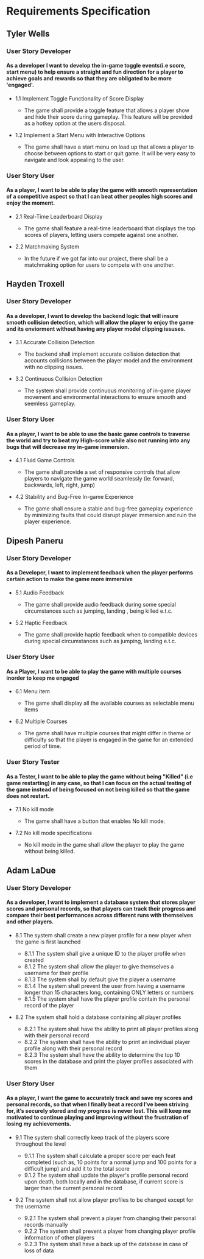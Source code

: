 # Requirements Specification

## Tyler Wells
### User Story Developer
#### As a developer I want to develop the in-game toggle events(i.e score, start menu) to help ensure a straight and fun direction for a player to achieve goals and rewards so that they are obligated to be more 'engaged'.

 * 1.1 Implement Toggle Functionality of Score Display
   - The game shall provide a toggle feature that allows a player show and hide their score during gameplay. This feature will be provided as a hotkey option at the users disposal.

 * 1.2 Implement a Start Menu with Interactive Options
   - The game shall have a start menu on load up that allows a player to choose between options to start or quit game. It will be very easy to navigate and look appealing to the user. 

### User Story User
#### As a player, I want to be able to play the game with smooth representation of a competitive aspect so that I can beat other peoples high scores and enjoy the moment.

* 2.1 Real-Time Leaderboard Display
  - The game shall feature a real-time leaderboard that displays the top scores of players, letting users compete against one another.
    
* 2.2 Matchmaking System
  - In the future if we got far into our project, there shall be a matchmaking option for users to compete with one another.
    
## Hayden Troxell
### User Story Developer
#### As a developer, I want to develop the backend logic that will insure smooth collision detection, which will allow the player to enjoy the game and its enviorment without having any player model clipping issuses.

* 3.1 Accurate Collision Detection
   - The backend shall implement accurate collision detection that accounts collisions between the player model and the environment with no clipping issues.
     
 * 3.2 Continuous Collision Detection
   - The system shall provide continuous monitoring of in-game player movement and environmental interactions to ensure smooth and seemless gameplay.

### User Story User
#### As a player, I want to be able to use the basic game controls to traverse the world and try to beat my High-score while also not running into any bugs that will decrease my in-game immersion.

* 4.1 Fluid Game Controls
   - The game shall provide a set of responsive controls that allow players to navigate the game world seamlessly (ie: forward, backwards, left, right, jump)

 * 4.2 Stability and Bug-Free In-game Experience
   - The game shall ensure a stable and bug-free gameplay experience by minimizing faults that could disrupt player immersion and ruin the player experience.

## Dipesh Paneru
### User Story Developer
#### As a Developer, I want to implement feedback when the player performs certain action to make the game more immersive

* 5.1 Audio Feedback
  - The game shall provide audio feedback during some special circumstances such as jumping, landing , being killed e.t.c.
    
* 5.2 Haptic Feedback
  - The game shall provide haptic feedback when to compatible devices during special circumstances such as jumping, landing e.t.c.

### User Story User
#### As a Player, I want to be able to play the game with multiple courses inorder to keep me engaged

* 6.1 Menu item
  - The game shall display all the available courses as selectable menu items
    
* 6.2 Multiple Courses
  - The game shall have multiple courses that might differ in theme or difficulty so that the player is engaged in the game for an extended period of time.

### User Story Tester
#### As a Tester, I want to be able to play the game without being "Killed" (i.e game restarting) in any case, so that I can focus on the actual testing of the game instead of being focused on not being killed so that the game does not restart.

* 7.1 No kill mode
  - The game shall have a button that enables No kill mode.
    
* 7.2 No kill mode specifications
  - No kill mode in the game shall allow the player to play the game without being killed.
    
## Adam LaDue
### User Story Developer
#### As a developer, I want to implement a database system that stores player scores and personal records, so that players can track their progress and compare their best performances across different runs with themselves and other players.

* 8.1 The system shall create a new player profile for a new player when the game is first launched
   - 8.1.1 The system shall give a unique ID to the player profile when created
   - 8.1.2 The system shall allow the player to give themselves a username for their profile
   - 8.1.3 The system shall by default give the player a username
   - 8.1.4 The system shall prevent the user from having a username longer than 15 characters long, containing ONLY letters or numbers
   - 8.1.5 The system shall have the player profile contain the personal record of the player

* 8.2 The system shall hold a database containing all player profiles
   - 8.2.1 The system shall have the ability to print all player profiles along with their personal record
   - 8.2.2 The system shall have the ability to print an individual player profile along with their personal record
   - 8.2.3 The system shall have the ability to determine the top 10 scores in the database and print the player profiles associated with them

### User Story User
#### As a player, I want the game to accurately track and save my scores and personal records, so that when I finally beat a record I’ve been striving for, it’s securely stored and my progress is never lost. This will keep me motivated to continue playing and improving without the frustration of losing my achievements.

* 9.1 The system shall correctly keep track of the players score throughout the level
   - 9.1.1 The system shall calculate a proper score per each feat completed (such as, 10 points for a normal jump and 100 points for a difficult jump) and add it to the total score
   - 9.1.2 The system shall update the player's profile personal record upon death, both locally and in the database, if current score is larger than the current personal record

* 9.2 The system shall not allow player profiles to be changed except for the username
   - 9.2.1 The system shall prevent a player from changing their personal records manually
   - 9.2.2 The system shall prevent a player from changing player profile information of other players
   - 9.2.3 The system shall have a back up of the database in case of loss of data

